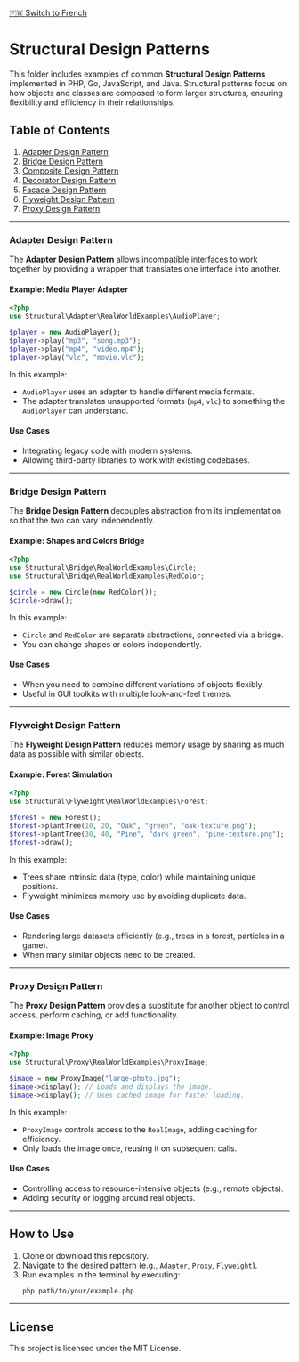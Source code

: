 [🇫🇷 Switch to French](README_fr.md)

# Structural Design Patterns

This folder includes examples of common **Structural Design Patterns** implemented in PHP, Go, JavaScript, and Java. Structural patterns focus on how objects and classes are composed to form larger structures, ensuring flexibility and efficiency in their relationships.

## Table of Contents  
1. [Adapter Design Pattern](#adapter-design-pattern)  
2. [Bridge Design Pattern](#bridge-design-pattern)  
3. [Composite Design Pattern](#composite-design-pattern)  
4. [Decorator Design Pattern](#decorator-design-pattern)  
5. [Facade Design Pattern](#facade-design-pattern)  
6. [Flyweight Design Pattern](#flyweight-design-pattern)  
7. [Proxy Design Pattern](#proxy-design-pattern)

---

### Adapter Design Pattern  
The **Adapter Design Pattern** allows incompatible interfaces to work together by providing a wrapper that translates one interface into another.

#### Example: Media Player Adapter  
```php
<?php  
use Structural\Adapter\RealWorldExamples\AudioPlayer;

$player = new AudioPlayer();
$player->play("mp3", "song.mp3");  
$player->play("mp4", "video.mp4");  
$player->play("vlc", "movie.vlc");
```  
In this example:  
- `AudioPlayer` uses an adapter to handle different media formats.
- The adapter translates unsupported formats (`mp4`, `vlc`) to something the `AudioPlayer` can understand.

#### Use Cases  
- Integrating legacy code with modern systems.  
- Allowing third-party libraries to work with existing codebases.

---

### Bridge Design Pattern  
The **Bridge Design Pattern** decouples abstraction from its implementation so that the two can vary independently.

#### Example: Shapes and Colors Bridge  
```php
<?php  
use Structural\Bridge\RealWorldExamples\Circle;  
use Structural\Bridge\RealWorldExamples\RedColor;  

$circle = new Circle(new RedColor());
$circle->draw();
```  
In this example:  
- `Circle` and `RedColor` are separate abstractions, connected via a bridge.  
- You can change shapes or colors independently.

#### Use Cases  
- When you need to combine different variations of objects flexibly.  
- Useful in GUI toolkits with multiple look-and-feel themes.

---

### Flyweight Design Pattern  
The **Flyweight Design Pattern** reduces memory usage by sharing as much data as possible with similar objects.

#### Example: Forest Simulation  
```php
<?php  
use Structural\Flyweight\RealWorldExamples\Forest;

$forest = new Forest();
$forest->plantTree(10, 20, "Oak", "green", "oak-texture.png");
$forest->plantTree(30, 40, "Pine", "dark green", "pine-texture.png");
$forest->draw();
```  
In this example:  
- Trees share intrinsic data (type, color) while maintaining unique positions.  
- Flyweight minimizes memory use by avoiding duplicate data.

#### Use Cases  
- Rendering large datasets efficiently (e.g., trees in a forest, particles in a game).  
- When many similar objects need to be created.

---

### Proxy Design Pattern  
The **Proxy Design Pattern** provides a substitute for another object to control access, perform caching, or add functionality.

#### Example: Image Proxy  
```php
<?php  
use Structural\Proxy\RealWorldExamples\ProxyImage;

$image = new ProxyImage("large-photo.jpg");
$image->display(); // Loads and displays the image.
$image->display(); // Uses cached image for faster loading.
```  
In this example:  
- `ProxyImage` controls access to the `RealImage`, adding caching for efficiency.  
- Only loads the image once, reusing it on subsequent calls.

#### Use Cases  
- Controlling access to resource-intensive objects (e.g., remote objects).  
- Adding security or logging around real objects.

---

## How to Use  
1. Clone or download this repository.  
2. Navigate to the desired pattern (e.g., `Adapter`, `Proxy`, `Flyweight`).  
3. Run examples in the terminal by executing:  
   ```bash  
   php path/to/your/example.php  
   ```

---

## License  
This project is licensed under the MIT License.
